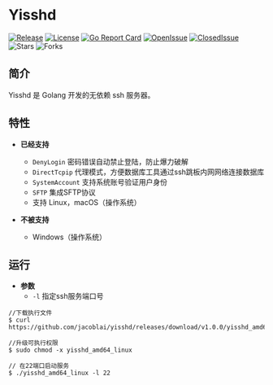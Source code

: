 # Yisshd

[![Release](https://img.shields.io/github/v/release/jacoblai/yisshd)](https://github.com/jacoblai/yisshd/releases)
[![License](https://img.shields.io/github/license/jacoblai/yisshd)](https://github.com/jacoblai/yisshd/blob/main/LICENSE)
[![Go Report Card](https://goreportcard.com/badge/github.com/jacoblai/yisshd)](https://goreportcard.com/report/github.com/jacoblai/yisshd)
[![OpenIssue](https://img.shields.io/github/issues/jacoblai/yisshd)](https://github.com/jacoblai/yisshd/issues)
[![ClosedIssue](https://img.shields.io/github/issues-closed/jacoblai/yisshd)](https://github.com/jacoblai/yisshd/issues?q=is%3Aissue+is%3Aclosed)
![Stars](https://img.shields.io/github/stars/jacoblai/yisshd)
![Forks](https://img.shields.io/github/forks/jacoblai/yisshd)

## 简介

Yisshd 是 Golang 开发的无依赖 ssh 服务器。

## 特性

* **已经支持**
    - `DenyLogin` 密码错误自动禁止登陆，防止爆力破解
    - `DirectTcpip` 代理模式，方便数据库工具通过ssh跳板内网网络连接数据库
    - `SystemAccount` 支持系统账号验证用户身份
    - `SFTP` 集成SFTP协议
    - 支持 Linux，macOS（操作系统）

* **不被支持**
    - Windows（操作系统）

## 运行

* **参数**
    - `-l` 指定ssh服务端口号

```
//下载执行文件
$ curl https://github.com/jacoblai/yisshd/releases/download/v1.0.0/yisshd_amd64_linux

//升级可执行权限
$ sudo chmod -x yisshd_amd64_linux

// 在22端口启动服务
$ ./yisshd_amd64_linux -l 22
```
